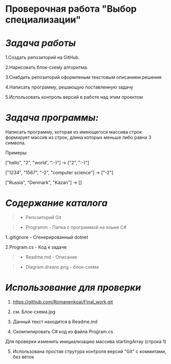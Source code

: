 # **Проверочная работа "Выбор специализации"**
# *Задача работы*

1.Создать репозиторий на GitHub.

2.Нарисовать блок-схему алгоритма.

3.Снабдить репозиторий оформленым текстовым описанием решения

4.Написать программу, решающую поставленную задачу

5.Использовать контроль версий в работе над этим проектом

# *Задача программы:*

Написать программу, которая из имеющегося массива строк формирует массив из строк, длина которых меньше либо равна 3 символа.

Примеры:

["hello", "2", "world', ":-)"] -> ["2", ":-)"]

["1234", "1567", "-2", "computer science"] -> ["-2"]

["Russia", "Denmark", "Kazan"] -> []

# *Содержание каталога*

>* Репозиторий Git

>* Programm - Папка с программой на языке C#

1..gitignore - Сгенерированный dotnet

2.Program.cs - Код к задаче

>* Readme.md - Описание

>* Diagram.drawio.png - блок-схема

# *Использование для проверки*

1. https://github.com/Romanenkoai/Final_work.git

2. см. Блок-схема.jpg

3. Данный текст находится в Readme.md

4. Скомпилировать C# код из файла Program.cs

Для проверки изменить инициализацию массива startingArray (строка 1)

5. Использована простая струтура контроля версий "Git" с коммитами, без веток

